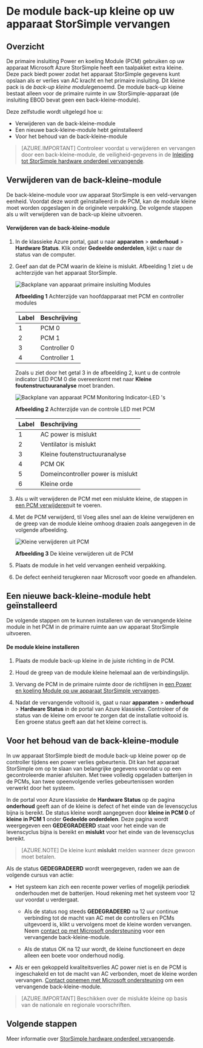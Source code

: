<properties 
   pageTitle="Vervang de kleine op een apparaat StorSimple | Microsoft Azure"
   description="Wordt beschreven hoe verwijderen, vervangen en voor het behoud van de module back-up kleine op uw apparaat StorSimple."
   services="storsimple"
   documentationCenter=""
   authors="alkohli"
   manager="carmonm"
   editor="" />
<tags 
   ms.service="storsimple"
   ms.devlang="NA"
   ms.topic="article"
   ms.tgt_pltfrm="NA"
   ms.workload="TBD"
   ms.date="08/17/2016"
   ms.author="alkohli" />

# <a name="replace-the-backup-battery-module-on-your-storsimple-device"></a>De module back-up kleine op uw apparaat StorSimple vervangen

## <a name="overview"></a>Overzicht

De primaire insluiting Power en koeling Module (PCM) gebruiken op uw apparaat Microsoft Azure StorSimple heeft een taalpakket extra kleine. Deze pack biedt power zodat het apparaat StorSimple gegevens kunt opslaan als er verlies van AC kracht en het primaire insluiting. Dit kleine pack is de *back-up kleine module*genoemd. De module back-up kleine bestaat alleen voor de primaire ruimte in uw StorSimple-apparaat (de insluiting EBOD bevat geen een back-kleine-module). 

Deze zelfstudie wordt uitgelegd hoe u:

- Verwijderen van de back-kleine-module 
- Een nieuwe back-kleine-module hebt geïnstalleerd
- Voor het behoud van de back-kleine-module

>[AZURE.IMPORTANT] Controleer voordat u verwijderen en vervangen door een back-kleine-module, de veiligheid-gegevens in de [Inleiding tot StorSimple hardware onderdeel vervangende](storsimple-hardware-component-replacement.md).

## <a name="remove-the-backup-battery-module"></a>Verwijderen van de back-kleine-module

De back-kleine-module voor uw apparaat StorSimple is een veld-vervangen eenheid. Voordat deze wordt geïnstalleerd in de PCM, kan de module kleine moet worden opgeslagen in de originele verpakking. De volgende stappen als u wilt verwijderen van de back-up kleine uitvoeren.

#### <a name="to-remove-the-backup-battery-module"></a>Verwijderen van de back-kleine-module

1. In de klassieke Azure portal, gaat u naar **apparaten** > **onderhoud** > **Hardware Status**. Klik onder **Gedeelde onderdelen**, kijkt u naar de status van de computer.

2. Geef aan dat de PCM waarin de kleine is mislukt. Afbeelding 1 ziet u de achterzijde van het apparaat StorSimple.

    ![Backplane van apparaat primaire insluiting Modules](./media/storsimple-battery-replacement/IC740994.png)

    **Afbeelding 1** Achterzijde van hoofdapparaat met PCM en controller modules

  	|Label|Beschrijving|
  	|:----|:----------|
  	|1|PCM 0|
  	|2|PCM 1|
  	|3|Controller 0|
  	|4|Controller 1|

    Zoals u ziet door het getal 3 in de afbeelding 2, kunt u de controle indicator LED PCM 0 die overeenkomt met naar **Kleine foutenstructuuranalyse** moet branden.

    ![Backplane van apparaat PCM Monitoring Indicator-LED 's](./media/storsimple-battery-replacement/IC740992.png)

    **Afbeelding 2** Achterzijde van de controle LED met PCM

  	|Label|Beschrijving|
  	|:---|:-----------|
  	|1|AC power is mislukt|
  	|2|Ventilator is mislukt|
  	|3|Kleine foutenstructuuranalyse|
  	|4|PCM OK|
  	|5|Domeincontroller power is mislukt|
  	|6|Kleine orde|

3. Als u wilt verwijderen de PCM met een mislukte kleine, de stappen in [een PCM verwijderen](storsimple-power-cooling-module-replacement.md#remove-a-pcm)uit te voeren.

4. Met de PCM verwijderd, til Voeg alles snel aan de kleine verwijderen en de greep van de module kleine omhoog draaien zoals aangegeven in de volgende afbeelding.

    ![Kleine verwijderen uit PCM](./media/storsimple-battery-replacement/IC741019.png)

    **Afbeelding 3** De kleine verwijderen uit de PCM

5. Plaats de module in het veld vervangen eenheid verpakking.

6. De defect eenheid terugkeren naar Microsoft voor goede en afhandelen.

## <a name="install-a-new-backup-battery-module"></a>Een nieuwe back-kleine-module hebt geïnstalleerd

De volgende stappen om te kunnen installeren van de vervangende kleine module in het PCM in de primaire ruimte aan uw apparaat StorSimple uitvoeren.

#### <a name="to-install-the-battery-module"></a>De module kleine installeren

1. Plaats de module back-up kleine in de juiste richting in de PCM.

2. Houd de greep van de module kleine helemaal aan de verbindingslijn.

3. Vervang de PCM in de primaire ruimte door de richtlijnen in [een Power en koeling Module op uw apparaat StorSimple vervangen](storsimple-power-cooling-module-replacement.md).

4. Nadat de vervangende voltooid is, gaat u naar **apparaten** > **onderhoud** > **Hardware Status** in de portal van Azure klassieke. Controleer of de status van de kleine om ervoor te zorgen dat de installatie voltooid is. Een groene status geeft aan dat het kleine correct is.

## <a name="maintain-the-backup-battery-module"></a>Voor het behoud van de back-kleine-module

In uw apparaat StorSimple biedt de module back-up kleine power op de controller tijdens een power verlies gebeurtenis. Dit kan het apparaat StorSimple om op te slaan van belangrijke gegevens voordat u op een gecontroleerde manier afsluiten. Met twee volledig opgeladen batterijen in de PCMs, kan twee opeenvolgende verlies gebeurtenissen worden verwerkt door het systeem.

In de portal voor Azure klassieke de **Hardware Status** op de pagina **onderhoud** geeft aan of de kleine is defect of het einde van de levenscyclus bijna is bereikt. De status kleine wordt aangegeven door **kleine in PCM 0** of **kleine in PCM 1** onder **Gedeelde onderdelen**. Deze pagina wordt weergegeven een **GEDEGRADEERD** staat voor het einde van de levenscyclus bijna is bereikt en **mislukt** voor het einde van de levenscyclus bereikt. 

>[AZURE.NOTE] De kleine kunt **mislukt** melden wanneer deze gewoon moet betalen.
 
Als de status **GEDEGRADEERD** wordt weergegeven, raden we aan de volgende cursus van actie:

- Het systeem kan zich een recente power verlies of mogelijk periodiek onderhouden met de batterijen. Houd rekening met het systeem voor 12 uur voordat u verdergaat.

    - Als de status nog steeds **GEDEGRADEERD** na 12 uur continue verbinding tot de macht van AC met de controllers en PCMs uitgevoerd is, klikt u vervolgens moet de kleine worden vervangen. Neem [contact op met Microsoft ondersteuning](storsimple-contact-microsoft-support.md) voor een vervangende back-kleine-module.

    - Als de status OK na 12 uur wordt, de kleine functioneert en deze alleen een boete voor onderhoud nodig.

- Als er een gekoppeld kwaliteitsverlies AC power niet is en de PCM is ingeschakeld en tot de macht van AC verbonden, moet de kleine worden vervangen. [Contact opnemen met Microsoft ondersteuning](storsimple-contact-microsoft-support.md) om een vervangende back-kleine-module.

>[AZURE.IMPORTANT] Beschikken over de mislukte kleine op basis van de nationale en regionale voorschriften. 

## <a name="next-steps"></a>Volgende stappen

Meer informatie over [StorSimple hardware onderdeel vervangende](storsimple-hardware-component-replacement.md).
